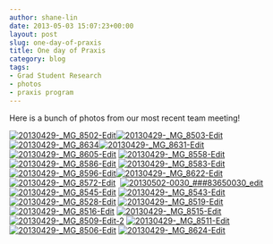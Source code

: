 ```yaml
---
author: shane-lin
date: 2013-05-03 15:07:23+00:00
layout: post
slug: one-day-of-praxis
title: One day of Praxis
category: blog
tags:
- Grad Student Research
- photos
- praxis program
---
```


Here is a bunch of photos from our most recent team meeting!

[![20130429-_MG_8502-Edit](http://static.scholarslab.org/wp-content/uploads/2013/05/20130429-_MG_8502-Edit-300x200.jpg)](http://static.scholarslab.org/wp-content/uploads/2013/05/20130429-_MG_8502-Edit.jpg)[![20130429-_MG_8503-Edit](http://static.scholarslab.org/wp-content/uploads/2013/05/20130429-_MG_8503-Edit-300x200.jpg)](http://static.scholarslab.org/wp-content/uploads/2013/05/20130429-_MG_8503-Edit.jpg)[![20130429-_MG_8634](http://static.scholarslab.org/wp-content/uploads/2013/05/20130429-_MG_8634-300x200.jpg)](http://static.scholarslab.org/wp-content/uploads/2013/05/20130429-_MG_8634.jpg)[![20130429-_MG_8631-Edit](http://static.scholarslab.org/wp-content/uploads/2013/05/20130429-_MG_8631-Edit-202x300.jpg)](http://static.scholarslab.org/wp-content/uploads/2013/05/20130429-_MG_8631-Edit.jpg)[![20130429-_MG_8605-Edit](http://static.scholarslab.org/wp-content/uploads/2013/05/20130429-_MG_8605-Edit-300x130.jpg)](http://static.scholarslab.org/wp-content/uploads/2013/05/20130429-_MG_8605-Edit.jpg) [![20130429-_MG_8558-Edit](http://static.scholarslab.org/wp-content/uploads/2013/05/20130429-_MG_8558-Edit-300x140.jpg)](http://static.scholarslab.org/wp-content/uploads/2013/05/20130429-_MG_8558-Edit.jpg) [![20130429-_MG_8586-Edit](http://static.scholarslab.org/wp-content/uploads/2013/05/20130429-_MG_8586-Edit-300x200.jpg)](http://static.scholarslab.org/wp-content/uploads/2013/05/20130429-_MG_8586-Edit.jpg) [![20130429-_MG_8583-Edit](http://static.scholarslab.org/wp-content/uploads/2013/05/20130429-_MG_8583-Edit-300x200.jpg)](http://static.scholarslab.org/wp-content/uploads/2013/05/20130429-_MG_8583-Edit.jpg) [![20130429-_MG_8596-Edit](http://static.scholarslab.org/wp-content/uploads/2013/05/20130429-_MG_8596-Edit-200x300.jpg)](http://static.scholarslab.org/wp-content/uploads/2013/05/20130429-_MG_8596-Edit.jpg)[![20130429-_MG_8622-Edit](http://static.scholarslab.org/wp-content/uploads/2013/05/20130429-_MG_8622-Edit-300x200.jpg)](http://static.scholarslab.org/wp-content/uploads/2013/05/20130429-_MG_8622-Edit.jpg) [![20130429-_MG_8572-Edit](http://static.scholarslab.org/wp-content/uploads/2013/05/20130429-_MG_8572-Edit-300x200.jpg)](http://static.scholarslab.org/wp-content/uploads/2013/05/20130429-_MG_8572-Edit.jpg)  [![20130502-0030_###83650030_edit](http://static.scholarslab.org/wp-content/uploads/2013/05/20130502-0030_83650030_edit-300x198.jpg)](http://static.scholarslab.org/wp-content/uploads/2013/05/20130502-0030_83650030_edit.jpg) [![20130429-_MG_8545-Edit](http://static.scholarslab.org/wp-content/uploads/2013/05/20130429-_MG_8545-Edit-231x300.jpg)](http://static.scholarslab.org/wp-content/uploads/2013/05/20130429-_MG_8545-Edit.jpg) [![20130429-_MG_8543-Edit](http://static.scholarslab.org/wp-content/uploads/2013/05/20130429-_MG_8543-Edit-200x300.jpg)](http://static.scholarslab.org/wp-content/uploads/2013/05/20130429-_MG_8543-Edit.jpg) [![20130429-_MG_8528-Edit](http://static.scholarslab.org/wp-content/uploads/2013/05/20130429-_MG_8528-Edit-200x300.jpg)](http://static.scholarslab.org/wp-content/uploads/2013/05/20130429-_MG_8528-Edit.jpg) [![20130429-_MG_8519-Edit](http://static.scholarslab.org/wp-content/uploads/2013/05/20130429-_MG_8519-Edit-300x200.jpg)](http://static.scholarslab.org/wp-content/uploads/2013/05/20130429-_MG_8519-Edit.jpg) [![20130429-_MG_8516-Edit](http://static.scholarslab.org/wp-content/uploads/2013/05/20130429-_MG_8516-Edit-300x200.jpg)](http://static.scholarslab.org/wp-content/uploads/2013/05/20130429-_MG_8516-Edit.jpg) [![20130429-_MG_8515-Edit](http://static.scholarslab.org/wp-content/uploads/2013/05/20130429-_MG_8515-Edit-300x165.jpg)](http://static.scholarslab.org/wp-content/uploads/2013/05/20130429-_MG_8515-Edit.jpg) [![20130429-_MG_8509-Edit-2](http://static.scholarslab.org/wp-content/uploads/2013/05/20130429-_MG_8509-Edit-2-200x300.jpg)](http://static.scholarslab.org/wp-content/uploads/2013/05/20130429-_MG_8509-Edit-2.jpg) [![20130429-_MG_8511-Edit](http://static.scholarslab.org/wp-content/uploads/2013/05/20130429-_MG_8511-Edit-200x300.jpg)](http://static.scholarslab.org/wp-content/uploads/2013/05/20130429-_MG_8511-Edit.jpg)[![20130429-_MG_8506-Edit](http://static.scholarslab.org/wp-content/uploads/2013/05/20130429-_MG_8506-Edit-300x200.jpg)](http://static.scholarslab.org/wp-content/uploads/2013/05/20130429-_MG_8506-Edit.jpg) [![20130429-_MG_8624-Edit](http://static.scholarslab.org/wp-content/uploads/2013/05/20130429-_MG_8624-Edit-300x200.jpg)](http://static.scholarslab.org/wp-content/uploads/2013/05/20130429-_MG_8624-Edit.jpg)
